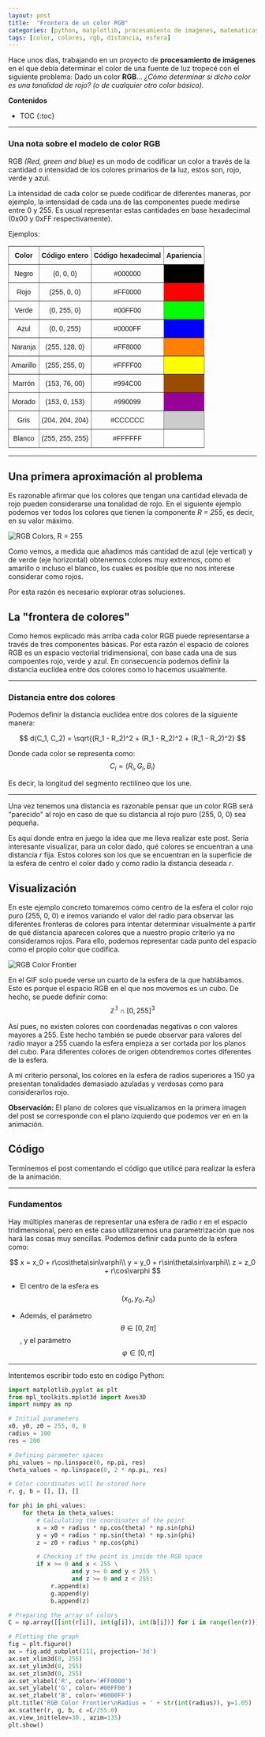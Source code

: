 ```yaml
---
layout: post
title:  "Frontera de un color RGB"
categories: [python, matplotlib, procesamiento de imagenes, matematicas]
tags: [color, colores, rgb, distancia, esfera]
---
```


Hace unos días, trabajando en un proyecto de **procesamiento de imágenes** en el que debía determinar el color de una fuente de luz tropecé con el siguiente problema: Dado un color **RGB**... *¿Cómo determinar si dicho color es una tonalidad de rojo? (o de cualquier otro color básico).*

**Contenidos**
* TOC
{:toc}

-----
### Una nota sobre el modelo de color RGB

RGB *(Red, green and blue)* es un modo de codificar un color a través de la cantidad o intensidad de los colores primarios de la luz, estos son, rojo, verde y azul.

La intensidad de cada color se puede codificar de diferentes maneras, por ejemplo, la intensidad de cada una de las componentes puede medirse entre 0 y 255. Es usual
representar estas cantidades en base hexadecimal (0x00 y 0xFF respectivamente).

Ejemplos:

<style type="text/css">
.tg  {border-collapse:collapse;border-spacing:0;}
.tg td{font-family:Arial, sans-serif;font-size:14px;padding:10px 5px;border-style:solid;border-width:1px;overflow:hidden;word-break:normal;border-color:black;}
.tg th{font-family:Arial, sans-serif;font-size:14px;font-weight:normal;padding:10px 5px;border-style:solid;border-width:1px;overflow:hidden;word-break:normal;border-color:black;}
.tg .tg-7zz7{background-color:#ffff00;border-color:inherit;text-align:center;vertical-align:top}
.tg .tg-hs0z{background-color:#ff0000;border-color:inherit;text-align:center;vertical-align:top}
.tg .tg-jqcb{background-color:#ff8000;border-color:inherit;text-align:center;vertical-align:top}
.tg .tg-tu2r{background-color:#cccccc;border-color:inherit;text-align:center;vertical-align:top}
.tg .tg-7bqb{background-color:#0000ff;border-color:inherit;text-align:center;vertical-align:top}
.tg .tg-c3ow{border-color:inherit;text-align:center;vertical-align:top}
.tg .tg-7btt{font-weight:bold;border-color:inherit;text-align:center;vertical-align:top}
.tg .tg-ksrh{background-color:#000000;border-color:inherit;text-align:center;vertical-align:top}
.tg .tg-ukt9{background-color:#00ff00;border-color:inherit;text-align:center;vertical-align:top}
.tg .tg-lrim{background-color:#994c00;border-color:inherit;text-align:center;vertical-align:top}
.tg .tg-517h{background-color:#990099;border-color:inherit;text-align:center;vertical-align:top}
.tg .tg-3xi5{background-color:#ffffff;border-color:inherit;text-align:center;vertical-align:top}
</style>
<table class="tg">
  <tr>
    <th class="tg-7btt">Color</th>
    <th class="tg-7btt">Código entero</th>
    <th class="tg-7btt">Código hexadecimal</th>
    <th class="tg-7btt">Apariencia</th>
  </tr>
  <tr>
    <td class="tg-c3ow">Negro</td>
    <td class="tg-c3ow">(0, 0, 0)</td>
    <td class="tg-c3ow">#000000</td>
    <td class="tg-ksrh"></td>
  </tr>
  <tr>
    <td class="tg-c3ow">Rojo</td>
    <td class="tg-c3ow">(255, 0, 0)</td>
    <td class="tg-c3ow">#FF0000</td>
    <td class="tg-hs0z"></td>
  </tr>
  <tr>
    <td class="tg-c3ow">Verde</td>
    <td class="tg-c3ow">(0, 255, 0)</td>
    <td class="tg-c3ow">#00FF00</td>
    <td class="tg-ukt9"></td>
  </tr>
  <tr>
    <td class="tg-c3ow">Azul</td>
    <td class="tg-c3ow">(0, 0, 255)</td>
    <td class="tg-c3ow">#0000FF</td>
    <td class="tg-7bqb"></td>
  </tr>
  <tr>
    <td class="tg-c3ow">Naranja</td>
    <td class="tg-c3ow">(255, 128, 0)</td>
    <td class="tg-c3ow">#FF8000</td>
    <td class="tg-jqcb"></td>
  </tr>
  <tr>
    <td class="tg-c3ow">Amarillo</td>
    <td class="tg-c3ow">(255, 255, 0)</td>
    <td class="tg-c3ow">#FFFF00</td>
    <td class="tg-7zz7"></td>
  </tr>
  <tr>
    <td class="tg-c3ow">Marrón</td>
    <td class="tg-c3ow">(153, 76, 00)</td>
    <td class="tg-c3ow">#994C00</td>
    <td class="tg-lrim"></td>
  </tr>
  <tr>
    <td class="tg-c3ow">Morado</td>
    <td class="tg-c3ow">(153, 0, 153)</td>
    <td class="tg-c3ow">#990099</td>
    <td class="tg-517h"></td>
  </tr>
  <tr>
    <td class="tg-c3ow">Gris</td>
    <td class="tg-c3ow">(204, 204, 204)</td>
    <td class="tg-c3ow">#CCCCCC</td>
    <td class="tg-tu2r"></td>
  </tr>
  <tr>
    <td class="tg-c3ow">Blanco</td>
    <td class="tg-c3ow">(255, 255, 255)</td>
    <td class="tg-c3ow">#FFFFFF</td>
    <td class="tg-3xi5"></td>
  </tr>
</table>

----

## Una primera aproximación al problema

Es razonable afirmar que los colores que tengan una cantidad elevada de rojo pueden considerarse una tonalidad de rojo. En el siguiente ejemplo podemos ver todos los colores que tienen la componente *R = 255*, es decir, en su valor máximo.

![RGB Colors, R = 255](/assets/r255.png)

Como vemos, a medida que añadimos más cantidad de azul (eje vertical) y de verde (eje horizontal) obtenemos colores muy extremos, como el amarillo o incluso el blanco, los cuales es posible que no nos interese considerar como rojos. 

Por esta razón es necesario explorar otras soluciones.

## La "frontera de colores"

Como hemos explicado más arriba cada color RGB puede representarse a través de tres componentes básicas. Por esta razón el espacio de colores RGB es un espacio vectorial tridimensional, con base cada una de sus compoentes rojo, verde y azul. En consecuencia podemos definir la distancia euclídea entre dos colores como lo hacemos usualmente.

----
### Distancia entre dos colores

Podemos definir la distancia euclídea entre dos colores de la siguiente manera:

$$
d(C_1, C_2) = \sqrt{(R_1 - R_2)^2 + (R_1 - R_2)^2 + (R_1 - R_2)^2}
$$

Donde cada color se representa como:
$$
C_i = (R_i, G_i, B_i)
$$

Es decir, la longitud del segmento rectilíneo que los une.

-----

Una vez tenemos una distancia es razonable pensar que un color RGB será "parecido" al rojo en caso de que su distancia al rojo puro (255, 0, 0) sea pequeña.

Es aquí donde entra en juego la idea que me lleva realizar este post. Sería interesante visualizar, para un color dado, qué colores se encuentran a una distancia *r* fija. Estos colores son los que se encuentran en la superficie de la esfera de centro el color dado y como radio la distancia deseada *r*.

## Visualización

En este ejemplo concreto tomaremos como centro de la esfera el color rojo puro (255, 0, 0) e iremos variando el valor del radio para observar las diferentes fronteras de colores para intentar determinar visualmente a partir de qué distancia aparecen colores que a nuestro propio criterio ya no consideramos rojos. Para ello, podemos representar cada punto del espacio como el propio color que codifica.

![RGB Color Frontier](/assets/color_frontier_rgb.gif)

En el GIF solo puede verse un cuarto de la esfera de la que hablábamos. Esto es porque el espacio RGB en el que nos movemos es un cubo. De hecho, se puede definir como:
$$
\mathbb{Z^3} \cap [0, 255]^3
$$

Así pues, no existen colores con coordenadas negativas o con valores mayores a 255. Este hecho también se puede observar para valores del radio mayor a 255 cuando la esfera empieza a ser cortada por los planos del cubo. Para diferentes colores de origen obtendremos cortes diferentes de la esfera.

A mi criterio personal, los colores en la esfera de radios superiores a 150 ya presentan tonalidades demasiado azuladas y verdosas como para considerarlos rojo.

**Observación:** El plano de colores que visualizamos en la primera imagen del post se corresponde con el plano izquierdo que podemos ver en en la animación.

## Código

Terminemos el post comentando el código que utilicé para realizar la esfera de la animación.

----

### Fundamentos

Hay múltiples maneras de representar una esfera de radio r en el espacio tridimensional, pero en este caso utilizaremos una parametrización que nos hará las cosas muy sencillas. Podemos definir cada punto de la esfera como:

$$
x = x_0 + r\cos\theta\sin\varphi\\
y = y_0 + r\sin\theta\sin\varphi\\
z = z_0 + r\cos\varphi
$$

- El centro de la esfera es 
$$(x_0, y_0, z_0)$$

- Además, el parámetro
$$
\theta \in [0, 2\pi]
$$
, y el parámetro 
$$\varphi \in [0, \pi]$$

-----

Intentemos escribir todo esto en código Python:

```python
import matplotlib.pyplot as plt
from mpl_toolkits.mplot3d import Axes3D
import numpy as np
```

```python
# Initial parameters
x0, y0, z0 = 255, 0, 0
radius = 100
res = 200

# Defining parameter spaces
phi_values = np.linspace(0, np.pi, res)
theta_values = np.linspace(0, 2 * np.pi, res)
```

```python
# Color coordinates will be stored here
r, g, b = [], [], []

for phi in phi_values:
    for theta in theta_values:
        # Calculating the coordinates of the point
        x = x0 + radius * np.cos(theta) * np.sin(phi)
        y = y0 + radius * np.sin(theta) * np.sin(phi)
        z = z0 + radius * np.cos(phi)

        # Checking if the point is inside the RGB space
        if x >= 0 and x < 255 \
                  and y >= 0 and y < 255 \
                  and z >= 0 and z < 255:
            r.append(x)
            g.append(y)
            b.append(z)
```
```python
# Preparing the array of colors
C = np.array([[int(r[i]), int(g[i]), int(b[i])] for i in range(len(r))])
```

```python
# Plotting the graph
fig = plt.figure()
ax = fig.add_subplot(111, projection='3d')
ax.set_xlim3d(0, 255)
ax.set_ylim3d(0, 255)
ax.set_zlim3d(0, 255)
ax.set_xlabel('R', color='#FF0000')
ax.set_ylabel('G', color='#00FF00')
ax.set_zlabel('B', color='#0000FF')
plt.title('RGB Color Frontier\nRadius = ' + str(int(radius)), y=1.05)
ax.scatter(r, g, b, c =C/255.0)
ax.view_init(elev=30., azim=135)
plt.show()

```